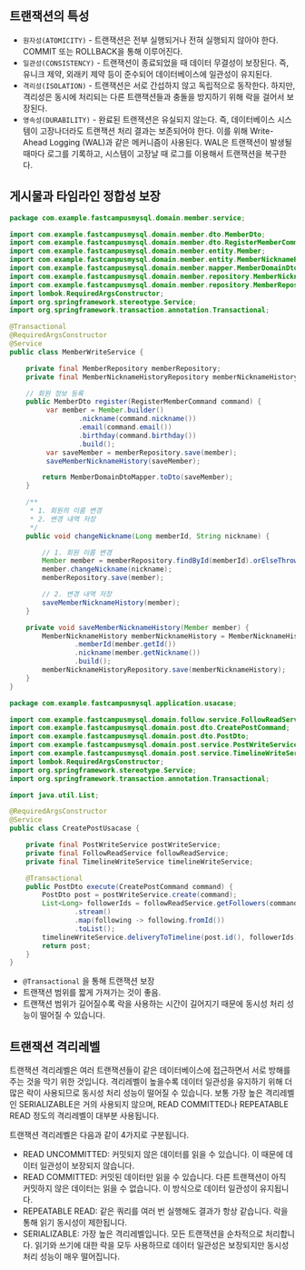 ## 트랜잭션의 특성

- `원자성(ATOMICITY)` - 트랜잭션은 전부 실행되거나 전혀 실행되지 않아야 한다. COMMIT 또는 ROLLBACK을 통해 이루어진다.
- `일관성(CONSISTENCY)` - 트랜잭션이 종료되었을 때 데이터 무결성이 보장된다. 즉, 유니크 제약, 외래키 제약 등이 준수되어 데이터베이스에 일관성이 유지된다.
- `격리성(ISOLATION)` - 트랜잭션은 서로 간섭하지 않고 독립적으로 동작한다. 하지만, 격리성은 동시에 처리되는 다른 트랜잭션들과 충돌을 방지하기 위해 락을 걸어서 보장된다.
- `영속성(DURABILITY)` - 완료된 트랜잭션은 유실되지 않는다. 즉, 데이터베이스 시스템이 고장나더라도 트랜잭션 처리 결과는 보존되어야 한다. 이를 위해 Write-Ahead Logging (WAL)과 같은 메커니즘이 사용된다. WAL은 트랜잭션이 발생될 때마다 로그를 기록하고, 시스템이 고장날 때 로그를 이용해서 트랜잭션을 복구한다.

## 게시물과 타임라인 정합성 보장

```java
package com.example.fastcampusmysql.domain.member.service;

import com.example.fastcampusmysql.domain.member.dto.MemberDto;
import com.example.fastcampusmysql.domain.member.dto.RegisterMemberCommand;
import com.example.fastcampusmysql.domain.member.entity.Member;
import com.example.fastcampusmysql.domain.member.entity.MemberNicknameHistory;
import com.example.fastcampusmysql.domain.member.mapper.MemberDomainDtoMapper;
import com.example.fastcampusmysql.domain.member.repository.MemberNicknameHistoryRepository;
import com.example.fastcampusmysql.domain.member.repository.MemberRepository;
import lombok.RequiredArgsConstructor;
import org.springframework.stereotype.Service;
import org.springframework.transaction.annotation.Transactional;

@Transactional
@RequiredArgsConstructor
@Service
public class MemberWriteService {

    private final MemberRepository memberRepository;
    private final MemberNicknameHistoryRepository memberNicknameHistoryRepository;

    // 회원 정보 등록
    public MemberDto register(RegisterMemberCommand command) {
         var member = Member.builder()
                 .nickname(command.nickname())
                 .email(command.email())
                 .birthday(command.birthday())
                 .build();
         var saveMember = memberRepository.save(member);
         saveMemberNicknameHistory(saveMember);

        return MemberDomainDtoMapper.toDto(saveMember);
    }

    /**
     * 1. 회원의 이름 변경
     * 2. 변경 내역 저장
     */
    public void changeNickname(Long memberId, String nickname) {

        // 1. 회원 이름 변경
        Member member = memberRepository.findById(memberId).orElseThrow();
        member.changeNickname(nickname);
        memberRepository.save(member);

        // 2. 변경 내역 저장
        saveMemberNicknameHistory(member);
    }

    private void saveMemberNicknameHistory(Member member) {
        MemberNicknameHistory memberNicknameHistory = MemberNicknameHistory.builder()
                .memberId(member.getId())
                .nickname(member.getNickname())
                .build();
        memberNicknameHistoryRepository.save(memberNicknameHistory);
    }
}
```

```java
package com.example.fastcampusmysql.application.usacase;

import com.example.fastcampusmysql.domain.follow.service.FollowReadService;
import com.example.fastcampusmysql.domain.post.dto.CreatePostCommand;
import com.example.fastcampusmysql.domain.post.dto.PostDto;
import com.example.fastcampusmysql.domain.post.service.PostWriteService;
import com.example.fastcampusmysql.domain.post.service.TimelineWriteService;
import lombok.RequiredArgsConstructor;
import org.springframework.stereotype.Service;
import org.springframework.transaction.annotation.Transactional;

import java.util.List;

@RequiredArgsConstructor
@Service
public class CreatePostUsacase {

    private final PostWriteService postWriteService;
    private final FollowReadService followReadService;
    private final TimelineWriteService timelineWriteService;

    @Transactional
    public PostDto execute(CreatePostCommand command) {
        PostDto post = postWriteService.create(command);
        List<Long> followerIds = followReadService.getFollowers(command.memberId())
                .stream()
                .map(following -> following.fromId())
                .toList();
        timelineWriteService.deliveryToTimeline(post.id(), followerIds);
        return post;
    }
}
```

- `@Transactional` 을 통해 트랜잭션 보장
- 트랜잭션 범위를 짧게 가져가는 것이 좋음.
- 트랜잭션 범위가 길어질수록 락을 사용하는 시간이 길어지기 때문에 동시성 처리 성능이 떨어질 수 있습니다.

## 트랜잭션 격리레벨

트랜잭션 격리레벨은 여러 트랜잭션들이 같은 데이터베이스에 접근하면서 서로 방해를 주는 것을 막기 위한 것입니다. 격리레벨이 높을수록 데이터 일관성을 유지하기 위해 더 많은 락이 사용되므로 동시성 처리 성능이 떨어질 수 있습니다. 보통 가장 높은 격리레벨인 SERIALIZABLE은 거의 사용되지 않으며, READ COMMITTED나 REPEATABLE READ 정도의 격리레벨이 대부분 사용됩니다.

트랜잭션 격리레벨은 다음과 같이 4가지로 구분됩니다.

- READ UNCOMMITTED: 커밋되지 않은 데이터를 읽을 수 있습니다. 이 때문에 데이터 일관성이 보장되지 않습니다.
- READ COMMITTED: 커밋된 데이터만 읽을 수 있습니다. 다른 트랜잭션이 아직 커밋하지 않은 데이터는 읽을 수 없습니다. 이 방식으로 데이터 일관성이 유지됩니다.
- REPEATABLE READ: 같은 쿼리를 여러 번 실행해도 결과가 항상 같습니다. 락을 통해 읽기 동시성이 제한됩니다.
- SERIALIZABLE: 가장 높은 격리레벨입니다. 모든 트랜잭션을 순차적으로 처리합니다. 읽기와 쓰기에 대한 락을 모두 사용하므로 데이터 일관성은 보장되지만 동시성 처리 성능이 매우 떨어집니다.
